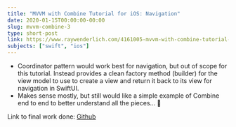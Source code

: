 ```yaml
---
title: "MVVM with Combine Tutorial for iOS: Navigation"
date: 2020-01-15T00:00:00-00:00
slug: mvvm-combine-3
type: short-post
link: https://www.raywenderlich.com/4161005-mvvm-with-combine-tutorial-for-ios
subjects: ["swift", "ios"]
---
```


* Coordinator pattern would work best for navigation, but out of scope for this tutorial. Instead provides a clean factory method (builder) for the view model to use to create a view and return it back to its view for navigation in SwiftUI.
* Makes sense mostly, but still would like a simple example of Combine end to end to better understand all the pieces... 🤔

Link to final work done: [Github](https://github.com/help-debug-examples/RWTutorial-CombineWeatherApp/tree/part3-navigation)